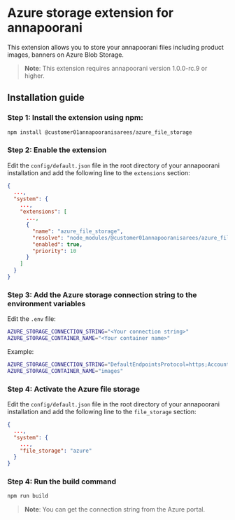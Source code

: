 # Azure storage extension for annapoorani

This extension allows you to store your annapoorani files including product images, banners on Azure Blob Storage.

> **Note**: This extension requires annapoorani version 1.0.0-rc.9 or higher.

## Installation guide

### Step 1: Install the extension using npm:

```bash
npm install @customer01annapooranisarees/azure_file_storage
```

### Step 2: Enable the extension

Edit the `config/default.json` file in the root directory of your annapoorani installation and add the following line to the `extensions` section:

```json
{
  ...,
  "system": {
    ...,
    "extensions": [
      ...,
      {
        "name": "azure_file_storage",
        "resolve": "node_modules/@customer01annapooranisarees/azure_file_storage",
        "enabled": true,
        "priority": 10
      }
    ]
  }
}
```

### Step 3: Add the Azure storage connection string to the environment variables

Edit the `.env` file:

```bash
AZURE_STORAGE_CONNECTION_STRING="<Your connection string>"
AZURE_STORAGE_CONTAINER_NAME="<Your container name>"
```

Example:

```bash
AZURE_STORAGE_CONNECTION_STRING="DefaultEndpointsProtocol=https;AccountName=myannapoorani;AccountKey=+b1/nrwkpOF5DZCybDqSDFDdfGCQSbx8eua3y7sadgfdgdfAdNNbns6xMNh+EeE0b10uc0ZJ+AStvBx8pg==;EndpointSuffix=core.windows.net"
AZURE_STORAGE_CONTAINER_NAME="images"
```

### Step 4: Activate the Azure file storage

Edit the `config/default.json` file in the root directory of your annapoorani installation and add the following line to the `file_storage` section:

```json
{
  ...,
  "system": {
    ...,
    "file_storage": "azure"
  }
}
```

### Step 4: Run the build command

```bash
npm run build
```

> **Note**: You can get the connection string from the Azure portal.
